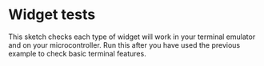 # Widget tests

This sketch checks each type of widget will work in your terminal emulator and on your microcontroller. Run this after you have used the previous example to check basic terminal features.